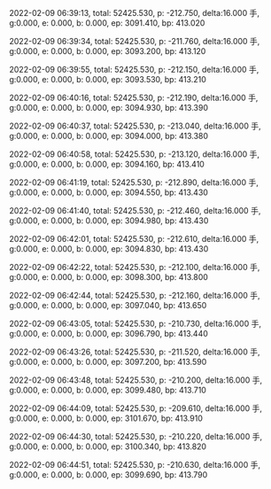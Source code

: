 2022-02-09 06:39:13, total: 52425.530, p: -212.750, delta:16.000 手, g:0.000, e: 0.000, b: 0.000, ep: 3091.410, bp: 413.020

2022-02-09 06:39:34, total: 52425.530, p: -211.760, delta:16.000 手, g:0.000, e: 0.000, b: 0.000, ep: 3093.200, bp: 413.120

2022-02-09 06:39:55, total: 52425.530, p: -212.150, delta:16.000 手, g:0.000, e: 0.000, b: 0.000, ep: 3093.530, bp: 413.210

2022-02-09 06:40:16, total: 52425.530, p: -212.190, delta:16.000 手, g:0.000, e: 0.000, b: 0.000, ep: 3094.930, bp: 413.390

2022-02-09 06:40:37, total: 52425.530, p: -213.040, delta:16.000 手, g:0.000, e: 0.000, b: 0.000, ep: 3094.000, bp: 413.380

2022-02-09 06:40:58, total: 52425.530, p: -213.120, delta:16.000 手, g:0.000, e: 0.000, b: 0.000, ep: 3094.160, bp: 413.410

2022-02-09 06:41:19, total: 52425.530, p: -212.890, delta:16.000 手, g:0.000, e: 0.000, b: 0.000, ep: 3094.550, bp: 413.430

2022-02-09 06:41:40, total: 52425.530, p: -212.460, delta:16.000 手, g:0.000, e: 0.000, b: 0.000, ep: 3094.980, bp: 413.430

2022-02-09 06:42:01, total: 52425.530, p: -212.610, delta:16.000 手, g:0.000, e: 0.000, b: 0.000, ep: 3094.830, bp: 413.430

2022-02-09 06:42:22, total: 52425.530, p: -212.100, delta:16.000 手, g:0.000, e: 0.000, b: 0.000, ep: 3098.300, bp: 413.800

2022-02-09 06:42:44, total: 52425.530, p: -212.160, delta:16.000 手, g:0.000, e: 0.000, b: 0.000, ep: 3097.040, bp: 413.650

2022-02-09 06:43:05, total: 52425.530, p: -210.730, delta:16.000 手, g:0.000, e: 0.000, b: 0.000, ep: 3096.790, bp: 413.440

2022-02-09 06:43:26, total: 52425.530, p: -211.520, delta:16.000 手, g:0.000, e: 0.000, b: 0.000, ep: 3097.200, bp: 413.590

2022-02-09 06:43:48, total: 52425.530, p: -210.200, delta:16.000 手, g:0.000, e: 0.000, b: 0.000, ep: 3099.480, bp: 413.710

2022-02-09 06:44:09, total: 52425.530, p: -209.610, delta:16.000 手, g:0.000, e: 0.000, b: 0.000, ep: 3101.670, bp: 413.910

2022-02-09 06:44:30, total: 52425.530, p: -210.220, delta:16.000 手, g:0.000, e: 0.000, b: 0.000, ep: 3100.340, bp: 413.820

2022-02-09 06:44:51, total: 52425.530, p: -210.630, delta:16.000 手, g:0.000, e: 0.000, b: 0.000, ep: 3099.690, bp: 413.790